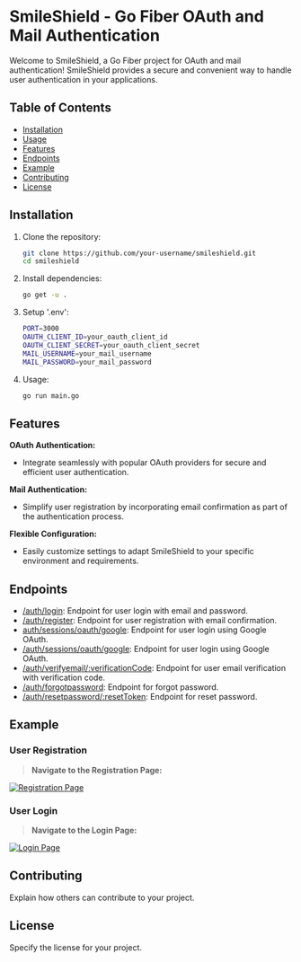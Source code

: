 # SmileShield - Go Fiber OAuth and Mail Authentication

Welcome to SmileShield, a Go Fiber project for OAuth and mail authentication! SmileShield provides a secure and convenient way to handle user authentication in your applications.

## Table of Contents

- [Installation](#installation)
- [Usage](#usage)
- [Features](#features)
- [Endpoints](#endpoints)
- [Example](#example)
- [Contributing](#contributing)
- [License](#license)

## Installation

 1. Clone the repository:

    ```bash
    git clone https://github.com/your-username/smileshield.git
    cd smileshield
    ```

2. Install dependencies:

    ```bash
    go get -u .
    ```

3. Setup '.env':

    ```bash
    PORT=3000
    OAUTH_CLIENT_ID=your_oauth_client_id
    OAUTH_CLIENT_SECRET=your_oauth_client_secret
    MAIL_USERNAME=your_mail_username
    MAIL_PASSWORD=your_mail_password
    ```

4.  Usage:

    ```bash
    go run main.go
    ```

## Features

 **OAuth Authentication:**
   - Integrate seamlessly with popular OAuth providers for secure and efficient user authentication.

 **Mail Authentication:**
   - Simplify user registration by incorporating email confirmation as part of the authentication process.

 **Flexible Configuration:**
   - Easily customize settings to adapt SmileShield to your specific environment and requirements.



## Endpoints

- [/auth/login](https://github.com/loopassembly/SmileShield/blob/main/routes/auth.routes.go): Endpoint for user login with email and password.
- [/auth/register](https://github.com/loopassembly/SmileShield/blob/main/routes/auth.routes.go): Endpoint for user registration with email confirmation.
- [auth/sessions/oauth/google](https://github.com/loopassembly/SmileShield/blob/main/routes/auth.routes.go): Endpoint for user login using Google OAuth.
- [/auth/sessions/oauth/google](https://github.com/loopassembly/SmileShield/blob/main/routes/auth.routes.go): Endpoint for user login using Google OAuth.
- [/auth/verifyemail/:verificationCode](https://github.com/loopassembly/SmileShield/blob/main/routes/auth.routes.go): Endpoint for user email verification with verification code.
- [/auth/forgotpassword](https://github.com/loopassembly/SmileShield/blob/main/routes/auth.routes.go): Endpoint for forgot password.
- [/auth/resetpassword/:resetToken](https://github.com/loopassembly/SmileShield/blob/main/routes/auth.routes.go): Endpoint for reset password.


## Example

### User Registration

> **Navigate to the Registration Page:**

   [![Registration Page](https://cdn.discordapp.com/attachments/1102161138625564673/1193158525183078481/image.png?ex=65abb278&is=65993d78&hm=700ca6e6743220ef080c6a7d04da997e796b7b4cb0d6a47a2d7f795a050b894a&)](registration_page_url)

### User Login

> **Navigate to the Login Page:**

   [![Login Page](https://cdn.discordapp.com/attachments/1102161138625564673/1193162177922732123/image.png?ex=65abb5df&is=659940df&hm=efb361121bf3c5e2e9d0ca87fbc15e01156c72a16eaf788d6f37a48b551d3a41&)](login_page_url)

## Contributing

Explain how others can contribute to your project.

## License

Specify the license for your project.
